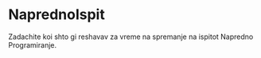 # NaprednoIspit

Zadachite koi shto gi reshavav za vreme na spremanje na ispitot Napredno Programiranje.

